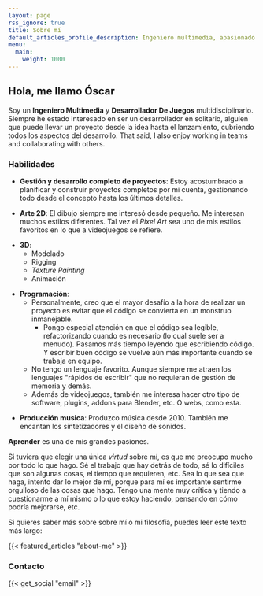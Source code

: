 ```yaml
---
layout: page
rss_ignore: true
title: Sobre mí
default_articles_profile_description: Ingeniero multimedia, apasionado por el arte
menu:
  main:
    weight: 1000
---
```



## Hola, me llamo Óscar


Soy un **Ingeniero Multimedia** y **Desarrollador De Juegos** multidisciplinario. Siempre he estado interesado en ser un desarrollador en solitario, alguien que puede llevar un proyecto desde la idea hasta el lanzamiento, cubriendo todos los aspectos del desarrollo.
That said, I also enjoy working in teams and collaborating with others.

### Habilidades


- **Gestión y desarrollo completo de proyectos**: Estoy acostumbrado a planificar y construir proyectos completos por mi cuenta, gestionando todo desde el concepto hasta los últimos detalles.

- **Arte 2D**: El dibujo siempre me interesó desde pequeño. Me interesan muchos estilos diferentes. Tal vez el *Pixel Art* sea uno de mis estilos favoritos en lo que a videojuegos se refiere.

<!--  -->

- **3D**: 
	- Modelado
	- Rigging
	- *Texture Painting*
	- Animación

<!-- <br> -->

- **Programación**:
	- Personalmente, creo que el mayor desafío a la hora de realizar un proyecto es evitar que el código se convierta en un monstruo inmanejable.
		- Pongo especial atención en que el código sea legible, refactorizando cuando es necesario (lo cual suele ser a menudo). Pasamos más tiempo leyendo que escribiendo código. Y escribir buen código se vuelve aún más importante cuando se trabaja en equipo.
	- No tengo un lenguaje favorito. Aunque siempre me atraen los lenguajes "rápidos de escribir" que no requieran de gestión de memoria y demás.
	- Además de videojuegos, también me interesa hacer otro tipo de software, plugins, addons para Blender, etc. O webs, como esta.
<!--  -->

- **Producción musica**: Produzco música desde 2010. También me encantan los sintetizadores y el diseño de sonidos.


**Aprender** es una de mis grandes pasiones.

<!-- If I should choose a single thing about myself, is that I care a lot. I know how hard are things to do, the time they take, and I always try to do my best, no matter the subject. I also have a very critic mind and I tend to question myself or what I'm doing, thinking about how it could be better, etc. -->
Si tuviera que elegir una única *virtud* sobre mí, es que me preocupo mucho por todo lo que hago. Sé el trabajo que hay detrás de todo, sé lo difíciles que son algunas cosas, el tiempo que requieren, etc. Sea lo que sea que haga, intento dar lo mejor de mí, porque para mí es importante sentirme orgulloso de las cosas que hago. Tengo una mente muy crítica y tiendo a cuestionarme a mí mismo o lo que estoy haciendo, pensando en cómo podría mejorarse, etc. 

<!-- If you want to learn more about why do I care, about me or my philosophy, you can check this longer text: -->
Si quieres saber más sobre sobre mí o mi filosofía, puedes leer este texto más largo:

{{< featured_articles "about-me" >}}

### Contacto

{{< get_social "email" >}}
